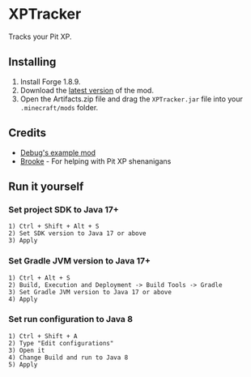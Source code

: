 # XPTracker
Tracks your Pit XP.

## Installing
1. Install Forge 1.8.9.
2. Download the [latest version](https://nightly.link/hmzel/XPTracker/workflows/build/master/Artifacts.zip) of the mod.
3. Open the Artifacts.zip file and drag the `XPTracker.jar` file into your `.minecraft/mods` folder.

## Credits
- [Debug's example mod](https://github.com/Debuggingss/ExampleMod/)
- [Brooke](https://github.com/brooke-gill) - For helping with Pit XP shenanigans

## Run it yourself
### Set project SDK to Java 17+ 
```
1) Ctrl + Shift + Alt + S
2) Set SDK version to Java 17 or above
3) Apply
```

### Set Gradle JVM version to Java 17+
```
1) Ctrl + Alt + S
2) Build, Execution and Deployment -> Build Tools -> Gradle
3) Set Gradle JVM version to Java 17 or above
4) Apply
```

### Set run configuration to Java 8
```
1) Ctrl + Shift + A
2) Type "Edit configurations"
3) Open it
4) Change Build and run to Java 8
5) Apply
```
